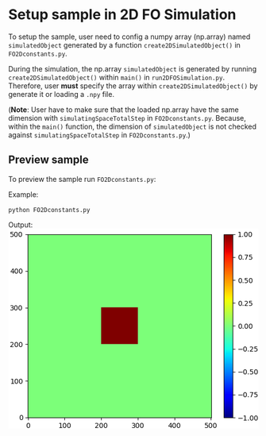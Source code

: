 # Setup sample in 2D FO Simulation

To setup the sample, user need to config a numpy array (np.array) named `simulatedObject` generated by a function `create2DSimulatedObject()` in `FO2Dconstants.py`.

During the simulation, the np.array `simulatedObject` is generated by running `create2DSimulatedObject()` within `main()` in `run2DFOSimulation.py`. Therefore, user **must** specify the array within `create2DSimulatedObject()` by generate it or loading a `.npy` file.

(**Note**: User have to make sure that the loaded np.array have the same dimension with `simulatingSpaceTotalStep` in `FO2Dconstants.py`. Because, within the `main()` function, the dimension of `simulatedObject` is not checked against `simulatingSpaceTotalStep` in `FO2Dconstants.py`.)
      

## Preview sample
To preview the sample run `FO2Dconstants.py`:

Example:

    python FO2Dconstants.py
    
Output:
![preview sample](./img/viewSample.PNG)